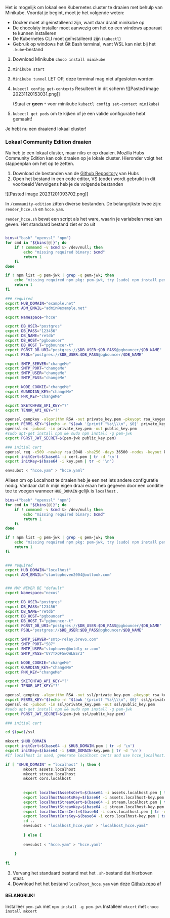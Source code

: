 Het is mogelijk om lokaal een Kubernetes cluster te draaien met behulp van Minikube.
Voordat je begint, moet je het volgende weten:
- Docker moet al geïnstalleerd zijn, want daar draait minikube op
- De chocolaty installer moet aanwezig om het op een windows apparaat te kunnen installeren
- De Kubernetes CLI moet geïnstalleerd zijn (`kubectl`)
- Gebruik op windows het Git Bash terminal, want WSL kan niet bij het `.kube`-bestand


1. Download Minikube `choco install minikube`
2. `Minikube start`
3. `Minikube tunnel` LET OP, deze terminal mag niet afgesloten worden
4. `kubectl config get-contexts` 
	Resulteert in dit scherm
	   ![[Pasted image 20231120153031.png]]
	   
	(Staat er **geen** `*` voor minikube `kubectl config set-context minikube`)
5. `kubectl get pods` om te kijken of je een valide configuratie hebt gemaakt!

Je hebt nu een draaiend lokaal cluster!

### Lokaal Community Edition draaien
Nu heb je een lokaal cluster, maar niks er op draaien. Mozilla Hubs Community Edition kan ook draaien op je lokale cluster. Hieronder volgt het stappenplan om het op te zetten.

1. Download de bestanden van de [Github Repository](https://github.com/mozilla/hubs-cloud/tree/master) van Hubs
2. Open het bestand in een code editor, VS (code) wordt gebruikt in dit voorbeeld
Vervolgens heb je de volgende bestanden

![[Pasted image 20231201093702.png]]

In `/community-edition` zitten diverse bestanden.
De belangrijkste twee zijn: `render_hcce.sh` en `hcce.yam`. 

`render_hcce.sh` bevat een script als het ware, waarin je variabelen mee kan geven. Het standaard bestand ziet er zo uit
``` sh

bins=("bash" "openssl" "npm")
for cmd in "${bins[@]}"; do
    if ! command -v $cmd &> /dev/null; then
        echo "missing required binary: $cmd"
        return 1
    fi
done

if ! npm list -g pem-jwk | grep -q pem-jwk; then
    echo "missing required npm pkg: pem-jwk, try (sudo) npm install pem-jwk -g to install it"
    return 1
fi

### required
export HUB_DOMAIN="example.net"
export ADM_EMAIL="admin@example.net"

export Namespace="hcce"

export DB_USER="postgres"
export DB_PASS="123456"
export DB_NAME="retdb"
export DB_HOST="pgbouncer"
export DB_HOST_T="pgbouncer-t"
export PGRST_DB_URI="postgres://$DB_USER:$DB_PASS@pgbouncer/$DB_NAME"
export PSQL="postgres://$DB_USER:$DB_PASS@pgbouncer/$DB_NAME"

export SMTP_SERVER="changeMe"
export SMTP_PORT="changeMe"
export SMTP_USER="changeMe"
export SMTP_PASS="changeMe"

export NODE_COOKIE="changeMe"
export GUARDIAN_KEY="changeMe"
export PHX_KEY="changeMe"

export SKETCHFAB_API_KEY="?"
export TENOR_API_KEY="?"

openssl genpkey -algorithm RSA -out private_key.pem -pkeyopt rsa_keygen_bits:2048
export PERMS_KEY="$(echo -n "$(awk '{printf "%s\\\\n", $0}' private_key.pem)")"
openssl ec -pubout -in private_key.pem -out public_key.pem
#sudo apt-get install npm && sudo npm install -g pem-jwk
export PGRST_JWT_SECRET=$(pem-jwk public_key.pem)

### initial cert
openssl req -x509 -newkey rsa:2048 -sha256 -days 36500 -nodes -keyout key.pem -out cert.pem -subj '/CN='$HUB_DOMAIN
export initCert=$(base64 -i cert.pem | tr -d '\n')
export initKey=$(base64 -i key.pem | tr -d '\n')

envsubst < "hcce.yam" > "hcce.yaml"
```

Alleen om op Localhost te draaien heb je een net iets andere configuratie nodig. Vandaar dat ik mijn eigen draai eraan heb gegeven door een conditie toe te voegen wanneer `HUB_DOMAIN` gelijk is `localhost` . 

``` sh
bins=("bash" "openssl" "npm")
for cmd in "${bins[@]}"; do
    if ! command -v $cmd &> /dev/null; then
        echo "missing required binary: $cmd"
        return 1
    fi
done

if ! npm list -g pem-jwk | grep -q pem-jwk; then
    echo "missing required npm pkg: pem-jwk, try (sudo) npm install pem-jwk -g to install it"
    return 1
fi


### required
export HUB_DOMAIN="localhost"
export ADM_EMAIL="stantophoven2004@outlook.com"


### MAY NEVER BE "default"
export Namespace="nexus"

export DB_USER="postgres"
export DB_PASS="123456"
export DB_NAME="retdb"
export DB_HOST="pgbouncer"
export DB_HOST_T="pgbouncer-t"
export PGRST_DB_URI="postgres://$DB_USER:$DB_PASS@pgbouncer/$DB_NAME"
export PSQL="postgres://$DB_USER:$DB_PASS@pgbouncer/$DB_NAME"

export SMTP_SERVER="smtp-relay.brevo.com"
export SMTP_PORT="587"
export SMTP_USER="stophoven@boldly-xr.com"
export SMTP_PASS="UY7TXQF5wOWLESr3"

export NODE_COOKIE="changeMe"
export GUARDIAN_KEY="changeMe"
export PHX_KEY="changeMe"

export SKETCHFAB_API_KEY="?"
export TENOR_API_KEY="?"

openssl genpkey -algorithm RSA -out ssl/private_key.pem -pkeyopt rsa_keygen_bits:2048
export PERMS_KEY="$(echo -n "$(awk '{printf "%s\\\\n", $0}' ssl/private_key.pem)")"
openssl ec -pubout -in ssl/private_key.pem -out ssl/public_key.pem
#sudo apt-get install npm && sudo npm install -g pem-jwk
export PGRST_JWT_SECRET=$(pem-jwk ssl/public_key.pem)

### initial cert

cd $(pwd)/ssl

mkcert $HUB_DOMAIN
export initCert=$(base64 -i $HUB_DOMAIN.pem | tr -d '\n')
export initKey=$(base64 -i $HUB_DOMAIN-key.pem | tr -d '\n')
#If localhost is used, generate localhost certs and use hcce_localhost.yam instead of hcce.yam

if [ "$HUB_DOMAIN" = "localhost" ]; then {
        mkcert assets.localhost
        mkcert stream.localhost
        mkcert cors.localhost
        
        
        export localhostAssetsCert=$(base64 -i assets.localhost.pem | tr -d '\n')
        export localhostAssetsKey=$(base64 -i assets.localhost-key.pem | tr -d '\n')
        export localhostStreamCert=$(base64 -i stream.localhost.pem | tr -d '\n')
        export localhostStreamKey=$(base64 -i stream.localhost-key.pem | tr -d '\n')
        export localhostCorsCert=$(base64 -i cors.localhost.pem | tr -d '\n')
        export localhostCorsKey=$(base64 -i cors.localhost-key.pem | tr -d '\n')
        cd ..
        envsubst < "localhost_hcce.yam" > "localhost_hcce.yaml"
        
        } else {
        
        envsubst < "hcce.yam" > "hcce.yaml"           
        
    }
    
fi

```


3. Vervang het standaard bestand met het `.sh`-bestand dat hierboven staat.
4. Download het het bestand `localhost_hcce.yam` van deze [Github repo]() af

#### BELANGRIJK!
Installeer `pem-jwk` met `npm install -g pem-jwk`
Installeer `mkcert` met `choco install mkcert`

